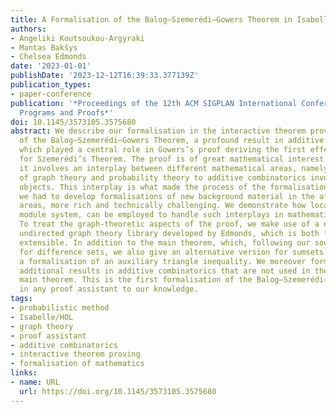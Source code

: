 ```yaml
---
title: A Formalisation of the Balog–Szemerédi–Gowers Theorem in Isabelle/HOL
authors:
- Angeliki Koutsoukou-Argyraki
- Mantas Bakšys
- Chelsea Edmonds
date: '2023-01-01'
publishDate: '2023-12-12T16:39:33.377139Z'
publication_types:
- paper-conference
publication: '*Proceedings of the 12th ACM SIGPLAN International Conference on Certified
  Programs and Proofs*'
doi: 10.1145/3573105.3575680
abstract: We describe our formalisation in the interactive theorem prover Isabelle/HOL
  of the Balog–Szemerédi–Gowers Theorem, a profound result in additive combinatorics
  which played a central role in Gowers’s proof deriving the first effective bounds
  for Szemerédi’s Theorem. The proof is of great mathematical interest given that
  it involves an interplay between different mathematical areas, namely applications
  of graph theory and probability theory to additive combinatorics involving algebraic
  objects. This interplay is what made the process of the formalisation, for which
  we had to develop formalisations of new background material in the aforementioned
  areas, more rich and technically challenging. We demonstrate how locales, Isabelle’s
  module system, can be employed to handle such interplays in mathematical formalisations.
  To treat the graph-theoretic aspects of the proof, we make use of a new, more general
  undirected graph theory library developed by Edmonds, which is both flexible and
  extensible. In addition to the main theorem, which, following our source, is formulated
  for difference sets, we also give an alternative version for sumsets which required
  a formalisation of an auxiliary triangle inequality. We moreover formalise a few
  additional results in additive combinatorics that are not used in the proof of the
  main theorem. This is the first formalisation of the Balog–Szemerédi–Gowers Theorem
  in any proof assistant to our knowledge.
tags:
- probabilistic method
- Isabelle/HOL
- graph theory
- proof assistant
- additive combinatorics
- interactive theorem proving
- formalisation of mathematics
links:
- name: URL
  url: https://doi.org/10.1145/3573105.3575680
---
```

